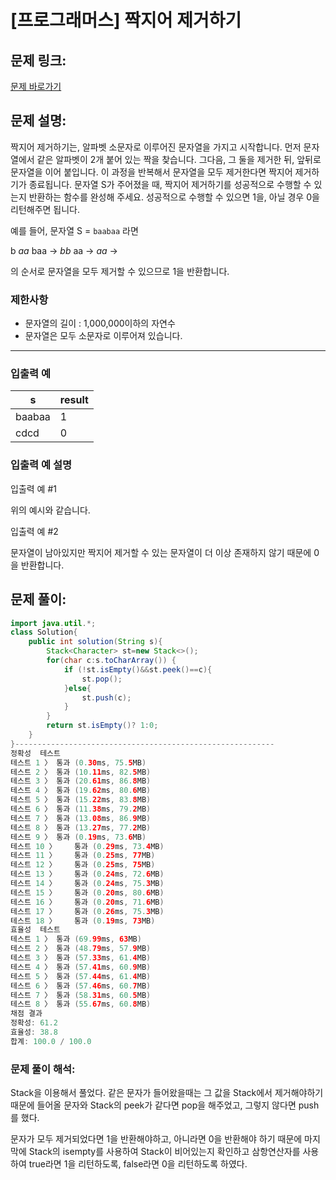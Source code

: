 # [프로그래머스] 짝지어 제거하기

## 문제 링크:

[문제 바로가기](https://school.programmers.co.kr/learn/courses/30/lessons/12973)

## 문제 설명:

짝지어 제거하기는, 알파벳 소문자로 이루어진 문자열을 가지고 시작합니다. 먼저 문자열에서 같은 알파벳이 2개 붙어 있는 짝을 찾습니다. 그다음, 그 둘을 제거한 뒤, 앞뒤로 문자열을 이어 붙입니다. 이 과정을 반복해서 문자열을 모두 제거한다면 짝지어 제거하기가 종료됩니다. 문자열 S가 주어졌을 때, 짝지어 제거하기를 성공적으로 수행할 수 있는지 반환하는 함수를 완성해 주세요. 성공적으로 수행할 수 있으면 1을, 아닐 경우 0을 리턴해주면 됩니다.

예를 들어, 문자열 S = `baabaa` 라면

b *aa* baa → *bb* aa → *aa* →

의 순서로 문자열을 모두 제거할 수 있으므로 1을 반환합니다.

### 제한사항

- 문자열의 길이 : 1,000,000이하의 자연수
- 문자열은 모두 소문자로 이루어져 있습니다.

---

### 입출력 예

| s | result |
| --- | --- |
| baabaa | 1 |
| cdcd | 0 |

### 입출력 예 설명

입출력 예 #1

위의 예시와 같습니다.

입출력 예 #2

문자열이 남아있지만 짝지어 제거할 수 있는 문자열이 더 이상 존재하지 않기 때문에 0을 반환합니다.

## 문제 풀이:

```java
import java.util.*;
class Solution{
    public int solution(String s){
        Stack<Character> st=new Stack<>();
        for(char c:s.toCharArray()) {
            if (!st.isEmpty()&&st.peek()==c){
                st.pop();
            }else{
                st.push(c);
            }
        }
        return st.isEmpty()? 1:0;
    }
}----------------------------------------------------------
정확성  테스트
테스트 1 〉	통과 (0.30ms, 75.5MB)
테스트 2 〉	통과 (10.11ms, 82.5MB)
테스트 3 〉	통과 (20.61ms, 86.8MB)
테스트 4 〉	통과 (19.62ms, 80.6MB)
테스트 5 〉	통과 (15.22ms, 83.8MB)
테스트 6 〉	통과 (11.38ms, 79.2MB)
테스트 7 〉	통과 (13.08ms, 86.9MB)
테스트 8 〉	통과 (13.27ms, 77.2MB)
테스트 9 〉	통과 (0.19ms, 73.6MB)
테스트 10 〉	통과 (0.29ms, 73.4MB)
테스트 11 〉	통과 (0.25ms, 77MB)
테스트 12 〉	통과 (0.25ms, 75MB)
테스트 13 〉	통과 (0.24ms, 72.6MB)
테스트 14 〉	통과 (0.24ms, 75.3MB)
테스트 15 〉	통과 (0.20ms, 80.6MB)
테스트 16 〉	통과 (0.20ms, 71.6MB)
테스트 17 〉	통과 (0.26ms, 75.3MB)
테스트 18 〉	통과 (0.19ms, 73MB)
효율성  테스트
테스트 1 〉	통과 (69.99ms, 63MB)
테스트 2 〉	통과 (48.79ms, 57.9MB)
테스트 3 〉	통과 (57.33ms, 61.4MB)
테스트 4 〉	통과 (57.41ms, 60.9MB)
테스트 5 〉	통과 (57.44ms, 61.4MB)
테스트 6 〉	통과 (57.46ms, 60.7MB)
테스트 7 〉	통과 (58.31ms, 60.5MB)
테스트 8 〉	통과 (55.67ms, 60.8MB)
채점 결과
정확성: 61.2
효율성: 38.8
합계: 100.0 / 100.0
```

### **문제 풀이 해석:**

Stack을 이용해서 풀었다. 같은 문자가 들어왔을때는 그 값을 Stack에서 제거해야하기 때문에 들어올 문자와 Stack의 peek가 같다면 pop을 해주었고, 그렇지 않다면 push를 했다.

문자가 모두 제거되었다면 1을 반환해야하고, 아니라면 0을 반환해야 하기 때문에 마지막에 Stack의 isempty를 사용하여 Stack이 비어있는지 확인하고 삼항연산자를 사용하여 true라면 1을 리턴하도록, false라면 0을 리턴하도록 하였다.
